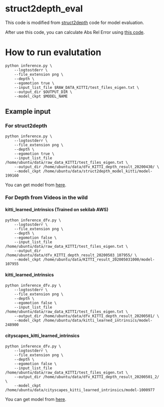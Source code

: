 
# struct2depth_eval

This code is modified from [struct2depth](https://github.com/tensorflow/models/tree/master/research/struct2depth) code for model evaluation.

After use this code, you can calculate Abs Rel Error using [this code](https://github.com/go125/SfmLearner_eval).

# How to run evalutation

```shell
python inference.py \
    --logtostderr \
    --file_extension png \
    --depth \
    --egomotion true \
    --input_list_file $RAW_DATA_KITTI/test_files_eigen.txt \
    --output_dir $OUTPUT_DIR \
    --model_ckpt $MODEL_NAME
```

## Example input

### For struct2depth

```shell
python inference.py \
    --logtostderr \
    --file_extension png \
    --depth \
    --egomotion true \
    --input_list_file /home/ubuntu/data/raw_data_KITTI/test_files_eigen.txt \
    --output_dir /home/ubuntu/data/dfv_KITTI_depth_result_20200430/ \
    --model_ckpt /home/ubuntu/data/struct2depth_model_kitti/model-199160
```

You can get model from [here](https://drive.google.com/file/d/1mjb4ioDRH8ViGbui52stSUDwhkGrDXy8/view).

### For Depth from Videos in the wild

#### kitti_learned_intrinsics (Trained on sekilab AWS)

```shell
python inference_dfv.py \
    --logtostderr \
    --file_extension png \
    --depth \
    --egomotion false \
    --input_list_file /home/ubuntu/data/raw_data_KITTI/test_files_eigen.txt \
    --output_dir /home/ubuntu/data/dfv_KITTI_depth_result_20200503_107955/ \
    --model_ckpt /home/ubuntu/data/KITTI_result_202005031000/model-107955
```

#### kitti_learned_intrinsics

```shell
python inference_dfv.py \
    --logtostderr \
    --file_extension png \
    --depth \
    --egomotion false \
    --input_list_file /home/ubuntu/data/raw_data_KITTI/test_files_eigen.txt \
    --output_dir /home/ubuntu/data/dfv_KITTI_depth_result_20200501/ \
    --model_ckpt /home/ubuntu/data/kitti_learned_intrinsics/model-248900
```

#### cityscapes_kitti_learned_intrinsics

```shell
python inference_dfv.py \
    --logtostderr \
    --file_extension png \
    --depth \
    --egomotion false \
    --input_list_file /home/ubuntu/data/raw_data_KITTI/test_files_eigen.txt \
    --output_dir /home/ubuntu/data/dfv_KITTI_depth_result_20200501_2/ \
    --model_ckpt /home/ubuntu/data/cityscapes_kitti_learned_intrinsics/model-1000977
```

You can get model from [here](https://github.com/google-research/google-research/tree/master/depth_from_video_in_the_wild).


